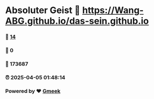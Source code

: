 # Absoluter Geist :link: https://Wang-ABG.github.io/das-sein.github.io 
### :page_facing_up: [14](https://Wang-ABG.github.io/das-sein.github.io/tag.html) 
### :speech_balloon: 0 
### :hibiscus: 173687 
### :alarm_clock: 2025-04-05 01:48:14 
### Powered by :heart: [Gmeek](https://github.com/Meekdai/Gmeek)
